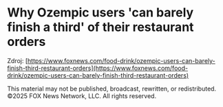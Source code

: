 # Why Ozempic users 'can barely finish a third' of their restaurant orders

Zdroj: [https://www.foxnews.com/food-drink/ozempic-users-can-barely-finish-third-restaurant-orders](https://www.foxnews.com/food-drink/ozempic-users-can-barely-finish-third-restaurant-orders)

This material may not be published, broadcast, rewritten, or redistributed. ©2025 FOX News Network, LLC. All rights reserved.
